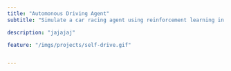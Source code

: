 ```yaml
---
title: "Automonous Driving Agent"
subtitle: "Simulate a car racing agent using reinforcement learning in Unity3D"

description: "jajajaj"

feature: "/imgs/projects/self-drive.gif"


---
```


